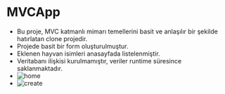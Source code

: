 # MVCApp
- Bu proje, MVC katmanlı mimarı temellerini basit ve anlaşılır bir şekilde hatırlatan clone projedir. 
- Projede basit bir form oluşturulmuştur. 
- Eklenen hayvan isimleri anasayfada listelenmiştir. 
- Veritabanı ilişkisi kurulmamıştır, veriler runtime süresince saklanmaktadır.
- ![home](https://github.com/gizemyigitt/MVCApp/assets/63100787/5b7376ba-1e2e-4cf9-9852-44a639db5394)
- ![create](https://github.com/gizemyigitt/MVCApp/assets/63100787/4c36087b-bb27-47cf-8b85-c7161563751f)
